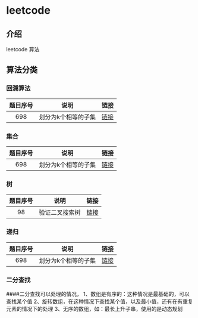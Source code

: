 # leetcode

## 介绍
leetcode 算法

## 算法分类

### 回溯算法
题目序号|说明|链接
:--:|:--:|:--:
698 | 划分为k个相等的子集 | [链接](https://leetcode-cn.com/problems/partition-to-k-equal-sum-subsets/)

### 集合
题目序号|说明|链接
:--:|:--:|:--:
698 | 划分为k个相等的子集 | [链接](https://leetcode-cn.com/problems/partition-to-k-equal-sum-subsets/)


### 树
题目序号|说明|链接
:--:|:--:|:--:
98  | 验证二叉搜索树 | [链接](https://leetcode-cn.com/problems/validate-binary-search-tree/)
### 递归
题目序号|说明|链接
:--:|:--:|:--:
698 | 划分为k个相等的子集 | [链接](https://leetcode-cn.com/problems/partition-to-k-equal-sum-subsets/)

### 二分查找

####二分查找可以处理的情况，
1、数组是有序的：这种情况是最基础的，可以查找某个值
2、旋转数组，在这种情况下查找某个值，以及最小值，还有在有重复元素的情况下的处理
3、无序的数组，如：最长上升子串，使用的是动态规划

